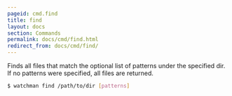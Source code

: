 ```yaml
---
pageid: cmd.find
title: find
layout: docs
section: Commands
permalink: docs/cmd/find.html
redirect_from: docs/cmd/find/
---
```


Finds all files that match the optional list of patterns under the
specified dir.  If no patterns were specified, all files are returned.

```bash
$ watchman find /path/to/dir [patterns]
```
